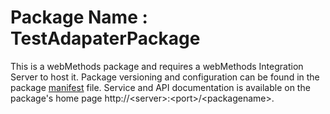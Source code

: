 # Package Name : TestAdapaterPackage
This is a webMethods package and requires a webMethods Integration Server to host it. Package versioning and configuration can be found in the package [manifest](./TestAdapaterPackage/manifest.v3) file. Service and API documentation is available on the package's home page http://&lt;server&gt;:&lt;port&gt;/&lt;packagename>.